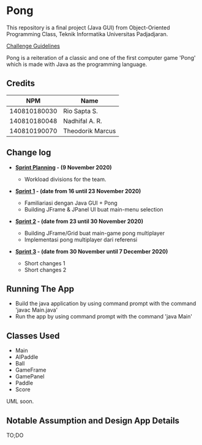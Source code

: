 # Pong

This repository is a final project (Java GUI) from Object-Oriented Programming Class, Teknik Informatika Universitas Padjadjaran. 

[Challenge Guidelines](challenge-guideline.md)

Pong is a reiteration of a classic and one of the first computer game 'Pong' which is made with Java as the programming language. 

## Credits
| NPM           | Name              |
| ------------- |-------------------|
| 140810180030  | Rio Sapta S.      |
| 140810180048  | Nadhifal A. R.    |
| 140810190070  | Theodorik Marcus  |

## Change log
- **[Sprint Planning](changelog/sprint-planning.md) - (9 November 2020)** 
   - Workload divisions for the team.

- **[Sprint 1](changelog/sprint-1.md) - (date from 16 until 23 November 2020)** 
   - Familiariasi dengan Java GUI + Pong
   - Building JFrame & JPanel UI buat main-menu selection

- **[Sprint 2](changelog/sprint-2.md) - (date from 23 until 30 November 2020)** 
   - Building JFrame/Grid buat main-game pong multiplayer
   - Implementasi pong multiplayer dari referensi
   
- **[Sprint 3](changelog/sprint-3.md) - (date from 30 November until 7 December 2020)** 
   - Short changes 1
   - Short changes 2

## Running The App

- Build the java application by using command prompt with the command 'javac Main.java'
- Run the app by using command prompt with the command 'java Main'

## Classes Used

- Main
- AIPaddle
- Ball
- GameFrame
- GamePanel
- Paddle
- Score

UML soon.

## Notable Assumption and Design App Details

TO;DO
